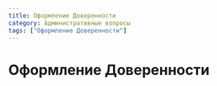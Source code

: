 ```yaml
---
title: Оформление Доверенности
category: Административные вопросы
tags: ["Оформление Доверенности"]
---
```

# Оформление Доверенности
